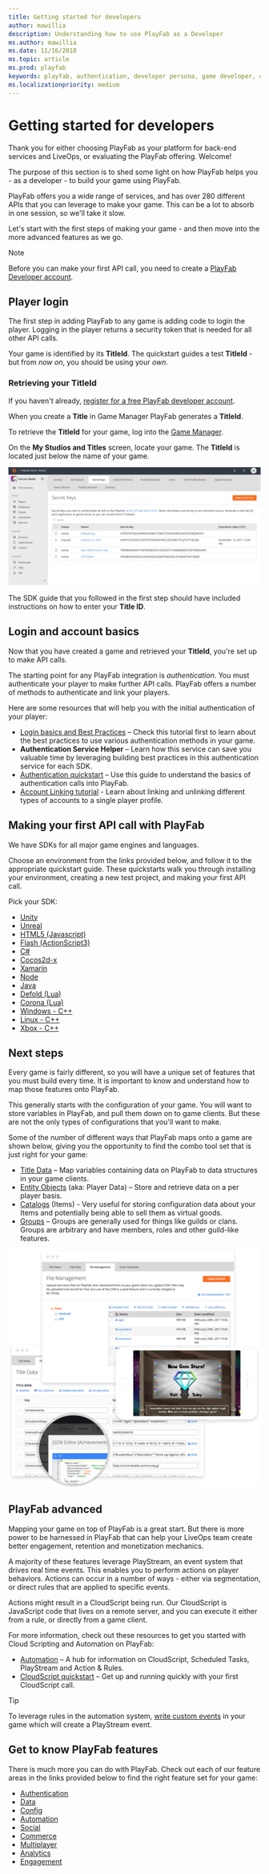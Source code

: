 ```yaml
---
title: Getting started for developers
author: mawillia
description: Understanding how to use PlayFab as a Developer
ms.author: mawillia
ms.date: 11/16/2018
ms.topic: article
ms.prod: playfab
keywords: playfab, authentication, developer persona, game developer, catalogs, entities, groups, automation, liveops, player data, cloudscript, playfab features, mobile login, social login
ms.localizationpriority: medium
---
```


# Getting started for developers

Thank you for either choosing PlayFab as your platform for back-end services and LiveOps, or evaluating the PlayFab offering.  Welcome!

The purpose of this section is to shed some light on how PlayFab helps you - as a developer - to build your game using PlayFab.

PlayFab offers you a wide range of services, and has over 280 different APIs that you can leverage to make your game. This can be a lot to absorb in one session, so we'll take it slow.

Let's start with the first steps of making your game - and then move into the more advanced features as we go.

> [!NOTE]
> Before you can make your first API call, you need to create a [PlayFab Developer account](pfab-account.md).

## Player login

The first step in adding PlayFab to any game is adding code to login the player. Logging in the player returns a security token that is needed for all other API calls.

Your game is identified by its **TitleId**. The quickstart guides a test **TitleId** - but from *now on*, you should be using your *own*.

### Retrieving your TitleId

If you haven't already, [register for a free PlayFab developer account](https://developer.playfab.com/en-us/sign-up).

When you create a **Title** in Game Manager PlayFab generates a **TitleId**.

To retrieve the **TitleId** for your game, log into the [Game Manager](https://developer.playfab.com/en-us/login).

On the **My Studios and Titles** screen, locate your game. The **TitleId** is located just below the name of your game.

![Game Manager - My Studios and Titles - Title ID](images/game-manager-settings-secret-keys.png)  

The SDK guide that you followed in the first step should have included instructions on how to enter your **Title ID**.

## Login and account basics

Now that you have created a game and retrieved your **TitleId**, you're set up to make API calls.

The starting point for any PlayFab integration is *authentication*. You must authenticate your player to make further API calls. PlayFab offers a number of methods to authenticate and link your players.

Here are some resources that will help you with the initial authentication of your player:

- [Login basics and Best Practices](../features/authentication/login/login-basics-best-practices.md) – Check this tutorial first to learn about the best practices to use various authentication methods in your game.
- **Authentication Service Helper** – Learn how this service can save you valuable time by leveraging building best practices in this authentication service for each SDK.
- [Authentication quickstart](../features/authentication/platform-specific-authentication/index.md) – Use this guide to understand the basics of authentication calls into PlayFab.
- [Account Linking tutorial](../features/authentication/login/quickstart.md) - Learn about linking and unlinking different types of accounts to a single player profile.

## Making your first API call with PlayFab

We have SDKs for all major game engines and languages.

Choose an environment from the links provided below, and follow it to the appropriate quickstart guide. These quickstarts walk you through installing your environment, creating a new test project, and making your first API call.

Pick your SDK:

- [Unity](../sdks/unity3d/quickstart.md)
- [Unreal](../sdks/unreal/quickstart.md)
- [HTML5 (Javascript)](../sdks/javascript/quickstart.md)
- [Flash (ActionScript3)](../sdks/actionscript/quickstart.md)
- [C#](../sdks/c-sharp/quickstart.md)
- [Cocos2d-x](../sdks/cocos2d-x/quickstart.md)
- [Xamarin](../sdks/xamarin/quickstart.md)
- [Node](../sdks/nodejs/quickstart.md)
- [Java](../sdks/java/quickstart.md)
- [Defold (Lua)](../sdks/lua/quickstart-defold.md)
- [Corona (Lua)](../sdks/lua/quickstart-corona.md)  
- [Windows - C++](../sdks/playfab-cpp/quickstart-windows.md)
- [Linux - C++](../sdks/playfab-cpp/quickstart-linux.md)  
- [Xbox - C++](../sdks/playfab-cpp/quickstart-xbox.md)

## Next steps

Every game is fairly different, so you will have a unique set of features that you must build every time. It is important to know and understand how to map those features onto PlayFab.

This generally starts with the configuration of your game. You will want to store variables in PlayFab, and pull them down on to game clients. But these are not the only types of configurations that you'll want to make.

Some of the number of different ways that PlayFab maps onto a game are shown below, giving you the opportunity to find the combo tool set that is just right for your game:

- [Title Data](../features/config/titledata/quickstart.md) – Map variables containing data on PlayFab to data structures in your game clients.
- [Entity Objects](../features/data/entities/quickstart.md) (aka: Player Data) – Store and retrieve data on a per player basis.
- [Catalogs](../features/commerce/items/catalogs.md) (Items) - Very useful for storing configuration data about your Items and potentially being able to sell them as virtual goods.
- [Groups](../features/social/groups/using-shared-group-data.md) – Groups are generally used for things like guilds or clans. Groups are arbitrary and have members, roles and other guild-like features.

![Configuration and Events](images/liveops-config.png)

## PlayFab advanced

Mapping your game on top of PlayFab is a great start. But there is more power to be harnessed in PlayFab that can help your LiveOps team create better engagement, retention and monetization mechanics.

A majority of these features leverage PlayStream, an event system that drives real time events. This enables you to perform actions on player behaviors. Actions can occur in a number of ways - either via segmentation, or direct rules that are applied to specific events.

Actions might result in a CloudScript being run. Our CloudScript is JavaScript code that lives on a remote server, and you can execute it either from a rule, or directly from a game client.

For more information, check out these resources to get you started with Cloud Scripting and Automation on PlayFab:

- [Automation](../index?#pivot=documentation&panel=automation) – A hub for information on CloudScript, Scheduled Tasks, PlayStream and Action & Rules.
- [CloudScript quickstart](../features/automation/cloudscript/quickstart.md) – Get up and running quickly with your first CloudScript call.

> [!TIP]
> To leverage rules in the automation system, [write custom events](../features/analytics/metrics/playstream-events.md#custom-event-overview) in your game which will create a PlayStream event.

## Get to know PlayFab features

There is much more you can do with PlayFab. Check out each of our feature areas in the links provided below to find the right feature set for your game:

- [Authentication](../index?#pivot=documentation&panel=authentication)
- [Data](../index?#pivot=documentation&panel=data)
- [Config](../index?#pivot=documentation&panel=config)
- [Automation](../index?#pivot=documentation&panel=automation)
- [Social](../index?#pivot=documentation&panel=social)
- [Commerce](../index?#pivot=documentation&panel=commerce)
- [Multiplayer](../index?#pivot=documentation&panel=multiplayer)
- [Analytics](../index?#pivot=documentation&panel=analytics)
- [Engagement](../index?#pivot=documentation&panel=engagement)
